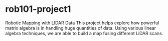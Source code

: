 # rob101-project1
Robotic Mapping with LIDAR Data 
This project helps explore how powerful matrix algebra is in handling huge quantities of data.
Using various linear algebra techniques, we are able to build a map fusing different LiDAR scans.
